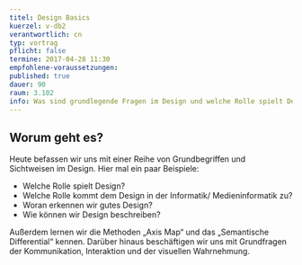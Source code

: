 ```yaml
---
titel: Design Basics
kuerzel: v-db2
verantwortlich: cn
typ: vortrag
pflicht: false
termine: 2017-04-28 11:30
empfohlene-voraussetzungen: 
published: true
dauer: 90
raum: 3.102
info: Was sind grundlegende Fragen im Design und welche Rolle spielt Design in der Medieninformatik?
---
```



## Worum geht es?

Heute befassen wir uns mit einer Reihe von Grundbegriffen und Sichtweisen im Design. Hier mal ein paar Beispiele:

- Welche Rolle spielt Design?
- Welche Rolle kommt dem Design in der Informatik/ Medieninformatik zu?
- Woran erkennen wir gutes Design?
- Wie können wir Design beschreiben?

Außerdem lernen wir die Methoden „Axis Map“ und das „Semantische Differential“ kennen. Darüber hinaus beschäftigen wir uns mit Grundfragen der Kommunikation, Interaktion und der visuellen Wahrnehmung.


